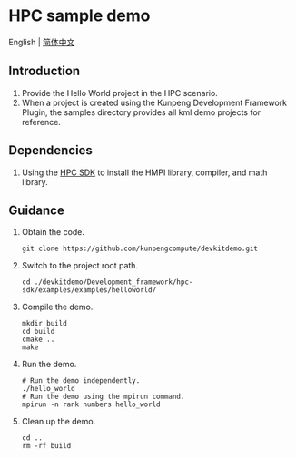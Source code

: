 # **HPC sample demo**

English | [简体中文](README.md)

## Introduction

1. Provide the Hello World project in the HPC scenario.
2. When a project is created using the Kunpeng Development Framework Plugin, the samples directory provides all kml demo projects for reference.

## Dependencies

1. Using the [HPC SDK](https://mirrors.huaweicloud.com/kunpeng/archive/Kunpeng_SDK/HPC/) to install the HMPI library, compiler, and math library.

## Guidance


1. Obtain the code.

   ```shell
   git clone https://github.com/kunpengcompute/devkitdemo.git
   ```

2. Switch to the project root path.

   ```shell
   cd ./devkitdemo/Development_framework/hpc-sdk/examples/examples/helloworld/
   ```

3. Compile the demo.

   ```shell
   mkdir build
   cd build
   cmake ..
   make
   ```

4. Run the demo.

   ```shell
   # Run the demo independently.
   ./hello_world
   # Run the demo using the mpirun command.
   mpirun -n rank numbers hello_world
   ```

5. Clean up the demo.

   ```shell
   cd ..
   rm -rf build
   ```